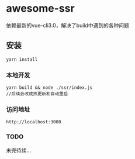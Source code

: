 # awesome-ssr
依赖最新的vue-cli3.0，解决了build中遇到的各种问题

## 安装
```
yarn install
```

### 本地开发
```
yarn build && node ./ssr/index.js
//后续会改成热更新和自动重启

```
### 访问地址
```
http://localhost:3000
```

### TODO
未完待续...
